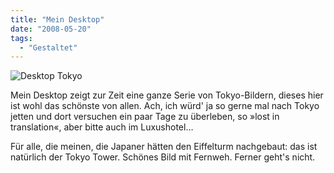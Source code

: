 ```yaml
---
title: "Mein Desktop"
date: "2008-05-20"
tags:
  - "Gestaltet"
---
```


![Desktop Tokyo](/images/codecandies/zz0e771347.jpg "Tokyo Nachthimmel, 20.05.2008")

Mein Desktop zeigt zur Zeit eine ganze Serie von Tokyo-Bildern, dieses hier ist wohl das schönste von allen. Ach, ich würd' ja so gerne mal nach Tokyo jetten und dort versuchen ein paar Tage zu überleben, so »lost in translation«, aber bitte auch im Luxushotel…

Für alle, die meinen, die Japaner hätten den Eiffelturm nachgebaut: das ist natürlich der Tokyo Tower. Schönes Bild mit Fernweh. Ferner geht's nicht.
